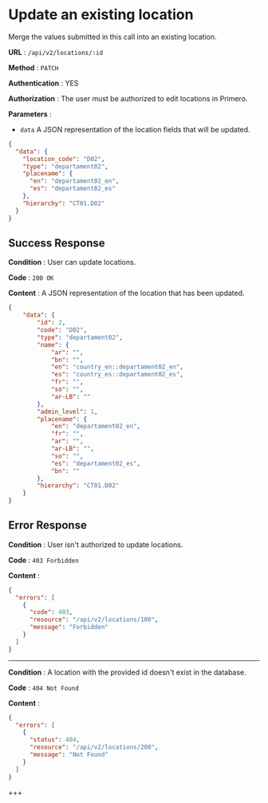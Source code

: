 # Update an existing location

Merge the values submitted in this call into an existing location.

**URL** : `/api/v2/locations/:id`

**Method** : `PATCH`

**Authentication** : YES

**Authorization** : The user must be authorized to edit locations in Primero.

**Parameters** :

* `data` A JSON representation of the location fields that will be updated.

```json
{
  "data": {
    "location_code": "D02",
    "type": "departament02",
    "placename": {
      "en": "departament02_en",
      "es": "departament02_es"
    },
    "hierarchy": "CT01.D02"
  }
}
```

## Success Response

**Condition** : User can update locations.

**Code** : `200 OK`

**Content** : A JSON representation of the location that has been updated.

```json
{
    "data": {
        "id": 2,
        "code": "D02",
        "type": "departament02",
        "name": {
            "ar": "",
            "bn": "",
            "en": "country_en::departament02_en",
            "es": "country_es::departament02_es",
            "fr": "",
            "so": "",
            "ar-LB": ""
        },
        "admin_level": 1,
        "placename": {
            "en": "departament02_en",
            "fr": "",
            "ar": "",
            "ar-LB": "",
            "so": "",
            "es": "departament02_es",
            "bn": ""
        },
        "hierarchy": "CT01.D02"
    }
}
```

## Error Response

**Condition** : User isn't authorized to update locations.

**Code** : `403 Forbidden`

**Content** :

```json
{
  "errors": [
    {
      "code": 403,
      "resource": "/api/v2/locations/100",
      "message": "Forbidden"
    }
  ]
}
```

---

**Condition** : A location with the provided id doesn't exist in the database.

**Code** : `404 Not Found`

**Content** :

```json
{
  "errors": [
    {
      "status": 404,
      "resource": "/api/v2/locations/200",
      "message": "Not Found"
    }
  ]
}
```

+++